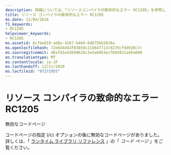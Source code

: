 ```yaml
---
description: 詳細については、「リソースコンパイラの致命的なエラー RC1205」を参照してください。
title: リソース コンパイラの致命的なエラー RC1205
ms.date: 11/04/2016
f1_keywords:
- RC1205
helpviewer_keywords:
- RC1205
ms.assetid: 6cfbe019-ad8a-4267-b4b9-0d675bb3819a
ms.openlocfilehash: 72e834d43f83858c215647713c9279cf9d920c7c
ms.sourcegitcommit: d6af41e42699628c3e2e6063ec7b03931a49a098
ms.translationtype: MT
ms.contentlocale: ja-JP
ms.lasthandoff: 12/11/2020
ms.locfileid: "97271955"
---
```

# <a name="resource-compiler-fatal-error-rc1205"></a>リソース コンパイラの致命的なエラー RC1205

無効なコードページ

コードページの指定 (/c) オプションの後に無効なコードページがありました。 詳しくは、「 [ランタイム ライブラリ リファレンス](../../c-runtime-library/code-pages.md) 」の「 *コード ページ* 」をご覧ください。
